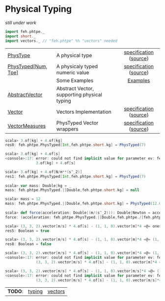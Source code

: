 Physical Typing
=====
_still under work_

```scala
import feh.phtpe._
import short._
import vectors._ // "feh.phtpe" %% "vectors" needed
```

|   |   |   |
|:--|:--|:-:|
|[PhysType](phtpe/src/main/scala/feh/phtpe/PhysType.scala)|A physical type|[specification](phtpe/test-reports/feh.phtpe.PhysTypeSpec.md) ([source](phtpe/src/test/scala/feh/phtpe/PhysTypeSpec.scala))|
|[PhysTyped[Num, Tpe]](phtpe/src/main/scala/feh/phtpe/PhysTyped.scala)|A physicaly typed numeric value|[specification](phtpe/test-reports/feh.phtpe.PhysTypedSpec.md) ([source](phtpe/src/test/scala/feh/phtpe/PhysTypedSpec.scala))|
| | Some Examples | [Examples](phtpe/test-reports/feh.phtpe.MiscExamples.md) |
|[AbstractVector](phtpe/src/main/scala/feh/phtpe/AbstractVector.scala)| Abstract Vector, supporting physical typing | |
|[Vector](vectors/src/main/scala/feh/phtpe/vectors/Vector.scala)| Vectors Implementation | [specification](vectors/test-reports/feh.phtpe.vectors.VectorsSpec.md) ([source](vectors/src/test/scala/feh/phtpe/vectors/VectorsSpec.scala))|
|[VectorMeasures](vectors/src/main/scala/feh/phtpe/vectors/VectorMeasures.scala)| PhysTyped Vector wrappers | [specification](vectors/test-reports/feh.phtpe.vectors.VectorMeasuresSpec.md) ([source](vectors/src/test/scala/feh/phtpe/vectors/VectorMeasuresSpec.scala))| 


```scala
scala> 3.of[kg] + 4.of[kg]
res0: feh.phtpe.PhysTyped[Int,feh.phtpe.short.kg] = PhysTyped(7)

scala> 3.of[kg] + 4.of[s]
<console>:17: error: could not find implicit value for parameter ev: feh.phtpe.PhysTypeEqualEvidence[feh.phtpe.short.kg,feh.phtpe.short.s]
              3.of[kg] + 4.of[s]

scala> 3.of[kg] + 4.of[N/m**(s^_2)]
res1: feh.phtpe.PhysTyped[Int,feh.phtpe.short.kg] = PhysTyped(7)
              
scala> var mass: Double|kg = _
mass: feh.phtpe.PhysTyped.|[Double,feh.phtpe.short.kg] = null

scala> mass = 12
mass: feh.phtpe.PhysTyped.|[Double,feh.phtpe.short.kg] = PhysTyped(12.0)
              
scala> def force(acceleration: Double|(m/(s^_2))): Double|Newton = acceleration*mass
force: (acceleration: feh.phtpe.PhysTyped.|[Double,feh.phtpe./[feh.phtpe.short.m,feh.phtpe.^[feh.phtpe.short.s,feh.phtpe._2]]])feh.phtpe.PhysTyped.|[Double,feh.phtpe.Newton]

scala> (3, 3, 2).vector[m/s] * 4.of[s] - (1, 1, 0).vector[m]*4 =@= ones[Int, _3].of[m]*8
res5: Boolean = true

scala> (3, 3, 2).vector[m/s] * 4.of[s] - (1, 1, 0).vector[m]*4 =@= (1, 2, 3).vector[m]
res8: Boolean = false

scala> (3, 3, 2).vector[m/s] * 4.of[s] - (1, 1, 0).vector[m]*4 =@= (1, 2, 3).vector[kg]
<console>:17: error: could not find implicit value for parameter ev: feh.phtpe.PhysTypeEqualEvidence[feh.phtpe.**[feh.phtpe./[feh.phtpe.short.m,feh.phtpe.short.s],feh.phtpe.short.s],feh.phtpe.short.kg]
              (3, 3, 2).vector[m/s] * 4.of[s] - (1, 1, 0).vector[m]*4 =@= (1, 2, 3).vector[kg]

scala> (3, 3, 2).vector[m/s] * 4.of[s] - (1, 1, 0).vector[m/s]*4 =@= (1, 2, 3).vector[m/s]
<console>:17: error: could not find implicit value for parameter ev: feh.phtpe.PhysTypeEqualEvidence[feh.phtpe.**[feh.phtpe./[feh.phtpe.short.m,feh.phtpe.short.s],feh.phtpe.short.s],feh.phtpe./[feh.phtpe.short.m,feh.phtpe.short.s]]
              (3, 3, 2).vector[m/s] * 4.of[s] - (1, 1, 0).vector[m/s]*4 =@= (1, 2, 3).vector[m/s]

```

|   |   |   |
|:--|:-:|:-:|
|**TODO**:| [typing](phtpe/TODO.md) | [vectors](vectors/TODO.md) |